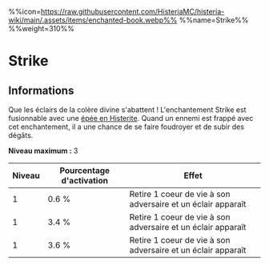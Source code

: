 %%icon=https://raw.githubusercontent.com/HisteriaMC/histeria-wiki/main/.assets/items/enchanted-book.webp%%
%%name=Strike%%
%%weight=310%%

# Strike

## Informations
Que les éclairs de la colère divine s'abattent ! L'enchantement Strike est fusionnable avec une [épée en Histerite](https://histeria.fr/wiki/2-equipement/histerite-sword).
Quand un ennemi est frappé avec cet enchantement, il a une chance de se faire foudroyer et de subir des dégâts.

**Niveau maximum :** 3

| Niveau | Pourcentage d'activation | Effet |
| --- | --- | --- |
| 1 | 0.6 % | Retire 1 coeur de vie à son adversaire et un éclair apparaît |
| 1 | 3.4 % | Retire 1 coeur de vie à son adversaire et un éclair apparaît |
| 1 | 3.6 % | Retire 1 coeur de vie à son adversaire et un éclair apparaît |
